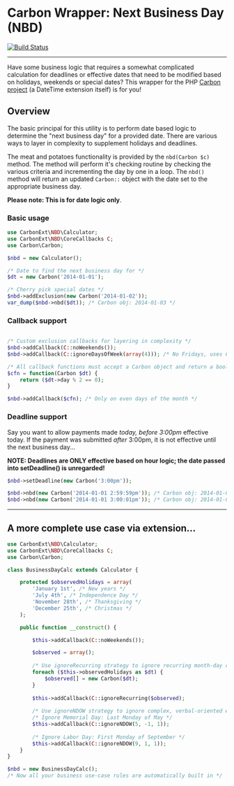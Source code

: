 # Carbon Wrapper: Next Business Day (NBD)

[![Build Status](https://travis-ci.org/rovangju/carbon-nbd.svg?branch=master)](https://travis-ci.org/rovangju/carbon-nbd)

-------

Have some business logic that requires a somewhat complicated calculation for deadlines or effective dates that need to be modified based on holidays, weekends or special dates? This wrapper for the PHP [Carbon project](https://github.com/briannesbitt/Carbon/) (a DateTime extension itself) is for you!


## Overview
The basic principal for this utility is to perform date based logic to determine the "next business day" for a provided date. There are various ways to layer in complexity to supplement holidays and deadlines. 

The meat and potatoes functionality is provided by the `nbd(Carbon $c)` method. The method will perform it's checking routine by checking the various criteria and incrementing the day by one in a loop. The `nbd()` method will return an updated `Carbon::` object with the date set to the appropriate business day.
 
**Please note: This is for date logic only**.

### Basic usage ###
```php
use CarbonExt\NBD\Calculator;
use CarbonExt\NBD\CoreCallbacks C;
use Carbon\Carbon;

$nbd = new Calculator();

/* Date to find the next business day for */
$dt = new Carbon('2014-01-01');

/* Cherry pick special dates */
$nbd->addExclusion(new Carbon('2014-01-02'));
var_dump($nbd->nbd($dt)); /* Carbon obj: 2014-01-03 */

```

### Callback support
```php

/* Custom exclusion callbacks for layering in complexity */
$nbd->addCallback(C::noWeekends());
$nbd->addCallback(C::ignoreDaysOfWeek(array(4))); /* No Fridays, uses Carbon's 0-based offsets */

/* All callback functions must accept a Carbon object and return a bool value */
$cfn = function(Carbon $dt) {
	return ($dt->day % 2 == 0);
}

$nbd->addCallback($cfn); /* Only on even days of the month */
```

### Deadline support
Say you want to allow payments made _today, before 3:00pm_ effective today. If the payment was submitted _after_ 3:00pm, it is not effective until the next business day...

**NOTE: Deadlines are ONLY effective based on hour logic; the date passed into setDeadline() is unregarded!**

```php
$nbd->setDeadline(new Carbon('3:00pm'));

$nbd->nbd(new Carbon('2014-01-01 2:59:59pm')); /* Carbon obj: 2014-01-01 00:00:00 */
$nbd->nbd(new Carbon('2014-01-01 3:00:01pm')); /* Carbon obj: 2014-01-02 00:00:00 */
```

-------

## A more complete use case via extension...

```php
use CarbonExt\NBD\Calculator;
use CarbonExt\NBD\CoreCallbacks C;
use Carbon\Carbon;

class BusinessDayCalc extends Calculator {

	protected $observedHolidays = array(
		'January 1st', /* New years */
		'July 4th', /* Independence Day */
		'November 28th', /* Thanksgiving */
		'December 25th', /* Christmas */
	);

	public function __construct() {

		$this->addCallback(C::noWeekends());

        $observed = array();
        
        /* Use ignoreRecurring strategy to ignore recurring month-day combos */
		foreach ($this->observedHolidays as $dt) {
			$observed[] = new Carbon($dt);
		}
		
		$this->addCallback(C::ignoreRecurring($observed);
		
		/* Use ignoreNDOW strategy to ignore complex, verbal-oriented exceptions */
		/* Ignore Memorial Day: Last Monday of May */
		$this->addCallback(C::ignoreNDOW(5, -1, 1));
		
		/* Ignore Labor Day: First Monday of September */
		$this->addCallback(C::ignoreNDOW(9, 1, 1));
	}
}

$nbd = new BusinessDayCalc();
/* Now all your business use-case rules are automatically built in */

```
